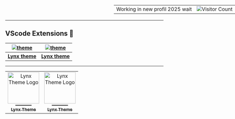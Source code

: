 <div style="position: absolute; top: 0; right: 0;">
  <table>
    <tr>
      <td>Working in new profil 2025 wait</td>
      <td><img src="https://profile-counter.glitch.me/{bastndev}/count.svg" alt="Visitor Count" /></td>
    </tr>
  </table>
</div>

---

## VScode Extensions 🔵

<div align="center">

| [![theme][logo]](https://marketplace.visualstudio.com/items?itemName=bastndev.lynx-theme) | [![theme][logo]](https://marketplace.visualstudio.com/items?itemName=bastndev.lynx-theme) |
| :---------------------------------------------------------------------------------------: | :---------------------------------------------------------------------------------------: |
|                                  [**Lynx theme**][Link]                                   |                                  [**Lynx theme**][Link]                                   |

</div>

[Link]: https://marketplace.visualstudio.com/items?itemName=bastndev.lynx-theme
[logo]: https://bastndev.gallerycdn.vsassets.io/extensions/bastndev/lynx-theme/0.1.0/1743798452081/Microsoft.VisualStudio.Services.Icons.Default

---

<table align="center">
  <tr>
    <td align="center">
      <a href="https://marketplace.visualstudio.com/items?itemName=bastndev.lynx-theme">
        <img src="https://bastndev.gallerycdn.vsassets.io/extensions/bastndev/lynx-theme/0.1.0/1743798452081/Microsoft.VisualStudio.Services.Icons.Default" width="100px;" alt="Lynx Theme Logo" /><br />
        <hr style="width:50%; margin: 4px auto; border: 0.5px solid gray;" />
        <sub><b>Lynx Theme</b></sub>
      </a><br />
    </td>
    <td align="center">
      <a href="https://marketplace.visualstudio.com/items?itemName=bastndev.lynx-theme">
        <img src="https://bastndev.gallerycdn.vsassets.io/extensions/bastndev/lynx-theme/0.1.0/1743798452081/Microsoft.VisualStudio.Services.Icons.Default" width="100px;" alt="Lynx Theme Logo" /><br />
        <hr style="width:50%; margin: 4px auto; border: 0.5px solid gray;" />
        <sub><b>Lynx Theme</b></sub>
      </a><br />
    </td>
  </tr>
</table>

